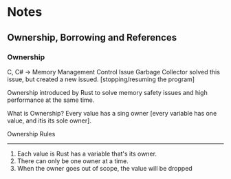 # Notes

## Ownership, Borrowing and References

### Ownership

C, C# -> Memory Management Control Issue
Garbage Collector solved this issue, but created a new issued. [stopping/resuming the program]

Ownership introduced by Rust to solve memory safety issues and high performance at the same time.

What is Ownership?
Every value has a sing owner [every variable has one value, and itis its sole owner].

Ownership Rules

---------------

1. Each value is Rust has a variable that's its owner.
2. There can only be one owner at a time.
3. When the owner goes out of scope, the value will be dropped
